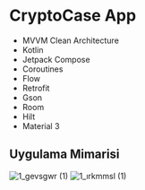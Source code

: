 # CryptoCase App

* MVVM Clean Architecture
* Kotlin
* Jetpack Compose
* Coroutines
* Flow
* Retrofit
* Gson
* Room
* Hilt
* Material 3

## Uygulama Mimarisi
![1_gevsgwr (1)](https://miro.medium.com/v2/resize:fit:1400/format:webp/1*ol7iY_f4OiFSxO7qhfGqiw.png)
![1_ırkmmsl (1)](https://miro.medium.com/v2/resize:fit:4800/format:webp/0*mwVSPyoOCFtSufKh.png)
